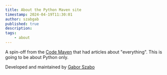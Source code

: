 ```yaml
---
title: About the Python Maven site
timestamp: 2024-04-19T11:30:01
author: szabgab
published: true
description:
tags:
    - about
---
```


A spin-off from the [Code Maven](https://code-maven.com/) that had articles about "everything". This is going to be about Python only.

Developed and maintained by [Gabor Szabo](https://szabgab.com/)
